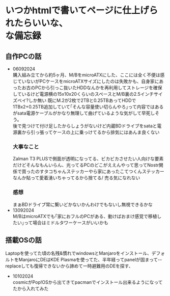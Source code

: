 # いつかhtmlで書いてページに仕上げられたらいいな、<br>な備忘録
## 自作PCの話
- 06092024<br>
購入組み立てから約5ヶ月、M/BをmicroATXにした、ここには全く不便は感じていないがPCケースをmicroATXサイズにしたのは失敗かも、自身家にあったお古のPCから引っこ抜いたHDDなんかを再利用してストレージを確保しているけど電源横の15x10x20くらいのスペースとM/B裏の2.5インチサイズベイ?しか無い
既にM.2が2枚で2TBと0.25TBあってHDDで1TBx2+0.25TB追加していて｢そんな容量使い切らんやろ｣って内容ではあるがsata電源ケーブルがかなり無理して曲げているような気がして早死しそう。<br>
後で見つけて付け足したからしょうがないけど内蔵BDドライブをsataと電源裏から引っ張ってケースの上に乗っけてるから排気にはあんま良くない<br>
  ### 大事なこと
  Zalman T3 PLUSで側面が透明になってる、ビカビカさせたい人向けな要素だけどそんなもんいらん、光ってるPCのどこがええんやって思ってNostr関係で買ったのすタコちゃんステッカーやら家にあったこてつくんステッカーなんか貼って愛着湧いちゃってるから捨てる/ 売る気になれない
  ### 感想
  まぁBDドライブ常に繋いどかないかんわけでもないし無視できるかな
- 13092024<br>
M/BはmicroATXでも｢家におフルのPCがある、動けばおまけ感覚で移植したい｣って場合はミドルタワーケースがいいかも

## 搭載OSの話
Laptopを使ってた頃の名残&慣れでwindowsとManjaroをインストール、デフォルトをManjaroにDEはKDE Plasmaを使ってた、半年経ってpanelが固まって--replaceしても復帰できないから諦めて一時避難用のDEを探す、
- 10102024<br>
cosmicがPop!OSから出てきてpacmanでインストール出来るようになってたから入れてみた
